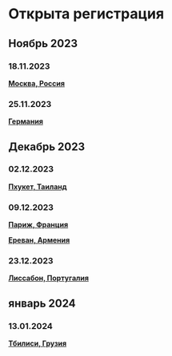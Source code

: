 # Открыта регистрация

## Ноябрь 2023

### 18.11.2023

**[Москва, Россия](/./reworked-upcoming-events/moscow.md)**

### 25.11.2023

**[Германия](/./upcoming-events/germany.md)**

## Декабрь 2023

### 02.12.2023

**[Пхукет, Таиланд](/./upcoming-events/phuket.md)**

### 09.12.2023

**[Париж, Франция](/./upcoming-events/France.md)**

**[Ереван, Армения](/./upcoming-events/Yerevan.md)**

### 23.12.2023

**[Лиссабон, Португалия](/./upcoming-events/Portugal.md)**

## январь 2024

### 13.01.2024

**[Тбилиси, Грузия](/./upcoming-events/tbilisi.md)**
